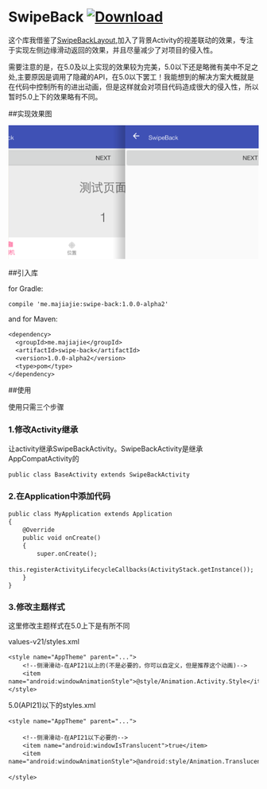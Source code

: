 
# SwipeBack	[ ![Download](https://api.bintray.com/packages/tyzlmjj/maven/swipe-back/images/download.svg) ](https://bintray.com/tyzlmjj/maven/swipe-back/_latestVersion)


这个库我借鉴了[SwipeBackLayout](https://github.com/ikew0ng/SwipeBackLayout),加入了背景Activity的视差联动的效果，专注于实现左侧边缘滑动返回的效果，并且尽量减少了对项目的侵入性。

需要注意的是，在5.0及以上实现的效果较为完美，5.0以下还是略微有美中不足之处,主要原因是调用了隐藏的API，在5.0以下罢工！我能想到的解决方案大概就是在代码中控制所有的进出动画，但是这样就会对项目代码造成很大的侵入性，所以暂时5.0上下的效果略有不同。

##实现效果图

![swipeback](images/swipeback.png)


##引入库

for Gradle:
```
compile 'me.majiajie:swipe-back:1.0.0-alpha2'
```

and for Maven:
```
<dependency>
  <groupId>me.majiajie</groupId>
  <artifactId>swipe-back</artifactId>
  <version>1.0.0-alpha2</version>
  <type>pom</type>
</dependency>
```

##使用

使用只需三个步骤

### 1.修改Activity继承

让activity继承SwipeBackActivity。SwipeBackActivity是继承AppCompatActivity的
```
public class BaseActivity extends SwipeBackActivity
```
### 2.在Application中添加代码

```
public class MyApplication extends Application
{
    @Override
    public void onCreate()
    {
        super.onCreate();
        this.registerActivityLifecycleCallbacks(ActivityStack.getInstance());
    }
}
```


### 3.修改主题样式

这里修改主题样式在5.0上下是有所不同

values-v21/styles.xml
```
<style name="AppTheme" parent="...">
	<!--侧滑滑动-在API21以上的(不是必要的，你可以自定义，但是推荐这个动画)-->
	<item name="android:windowAnimationStyle">@style/Animation.Activity.Style</item>
</style>
```

5.0(API21)以下的styles.xml
```
<style name="AppTheme" parent="...">

	<!--侧滑滑动-在API21以下必要的-->
	<item name="android:windowIsTranslucent">true</item>
	<item name="android:windowAnimationStyle">@android:style/Animation.Translucent</item>

</style>
```

